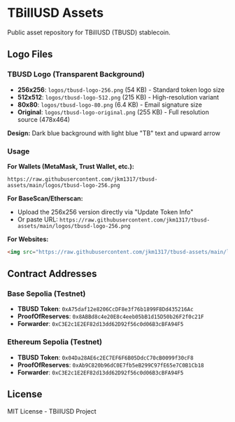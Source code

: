 # TBillUSD Assets

Public asset repository for TBillUSD (TBUSD) stablecoin.

## Logo Files

### TBUSD Logo (Transparent Background)
- **256x256**: `logos/tbusd-logo-256.png` (54 KB) - Standard token logo size
- **512x512**: `logos/tbusd-logo-512.png` (215 KB) - High-resolution variant
- **80x80**: `logos/tbusd-logo-80.png` (6.4 KB) - Email signature size
- **Original**: `logos/tbusd-logo-original.png` (255 KB) - Full resolution source (478x464)

**Design:** Dark blue background with light blue "TB" text and upward arrow

### Usage

**For Wallets (MetaMask, Trust Wallet, etc.):**
```
https://raw.githubusercontent.com/jkm1317/tbusd-assets/main/logos/tbusd-logo-256.png
```

**For BaseScan/Etherscan:**
- Upload the 256x256 version directly via "Update Token Info"
- Or paste URL: `https://raw.githubusercontent.com/jkm1317/tbusd-assets/main/logos/tbusd-logo-256.png`

**For Websites:**
```html
<img src="https://raw.githubusercontent.com/jkm1317/tbusd-assets/main/logos/tbusd-logo-512.png" alt="TBillUSD Logo" width="128">
```

## Contract Addresses

### Base Sepolia (Testnet)
- **TBUSD Token**: `0xA75daf12e8206CcDF8e3f76b1899F8Dd435216Ac`
- **ProofOfReserves**: `0x8ABBd8c4e20E8c4eeb05bB1d15D50b26F2f0c21F`
- **Forwarder**: `0xC3E2c1E2EF82d13dd62D92f56c0d06B3cBFA94F5`

### Ethereum Sepolia (Testnet)
- **TBUSD Token**: `0x04Da28AE6c2EC7EF6F6B05DdcC70cB0099f30cF8`
- **ProofOfReserves**: `0xAb9C820b96dC0E7fb5eB299C97fE65e7C0B1Cb18`
- **Forwarder**: `0xC3E2c1E2EF82d13dd62D92f56c0d06B3cBFA94F5`

## License

MIT License - TBillUSD Project
